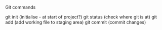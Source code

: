 Git commands

git init (initialise - at start of project?)
git status (check where git is at)
git add (add working file to staging area)
git commit (commit changes)